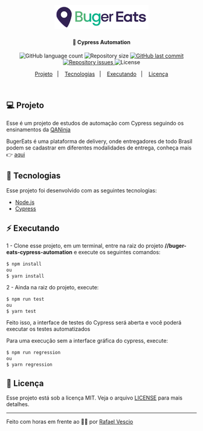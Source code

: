 <h1 align="center">
    <img alt="MyDailyStatus" title="#fullstacklab" src="img/buger-eats.svg" width="250px" />
</h1>

<h4 align="center">
  🚀 Cypress Automation
</h4>
<p align="center">
  <img alt="GitHub language count" src="https://img.shields.io/github/languages/count/RafaelVsc/buger-eats-cypress-automation">

  <img alt="Repository size" src="https://img.shields.io/github/repo-size/RafaelVsc/buger-eats-cypress-automation">
  
  <a href="https://github.com/RafaelVsc/buger-eats-cypress-automation/commits/main">
    <img alt="GitHub last commit" src="https://img.shields.io/github/last-commit/RafaelVsc/buger-eats-cypress-automation">
  </a>

  <a href="https://github.com/RafaelVsc/buger-eats-cypress-automation/issues">
    <img alt="Repository issues" src="https://img.shields.io/github/issues/RafaelVsc/buger-eats-cypress-automation">
  </a>

  <img alt="License" src="https://img.shields.io/badge/license-MIT-brightgreen">
</p>

<p align="center">
<a href="#-projeto">Projeto</a>&nbsp;&nbsp;&nbsp;|&nbsp;&nbsp;&nbsp;
  <a href="#-tecnologias">Tecnologias</a>&nbsp;&nbsp;&nbsp;|&nbsp;&nbsp;&nbsp;  
  <a href="#-executando">Executando</a>&nbsp;&nbsp;&nbsp;|&nbsp;&nbsp;&nbsp;
  <a href="#-licença">Licença</a>
</p>

<br>

## 💻 Projeto
Esse é um projeto de estudos de automação com Cypress seguindo os ensinamentos da [QANinja](https://qaninja.academy/)

BugerEats é uma plataforma de delivery, onde entregadores de todo Brasil podem se cadastrar em diferentes modalidades de entrega,
conheça mais 👉 [aqui](https://buger-eats.vercel.app/)

## 🔋 Tecnologias

Esse projeto foi desenvolvido com as seguintes tecnologias:

- [Node.js](https://nodejs.org/)
- [Cypress](https://www.cypress.io/)



## ⚡ Executando

1 - Clone esse projeto, em um terminal, entre na raiz do projeto **//buger-eats-cypress-automation** e execute os seguintes comandos:

```
$ npm install
ou
$ yarn install
```

2 - Ainda na raiz do projeto, execute:

```
$ npm run test
ou
$ yarn test
```

Feito isso, a interface de testes do Cypress será aberta e você poderá executar os testes automatizados

Para uma execução sem a interface gráfica do cypress, execute: 

```
$ npm run regression
ou
$ yarn regression
```

## 📝 Licença

Esse projeto está sob a licença MIT. Veja o arquivo [LICENSE](LICENSE.md) para mais detalhes.

---

Feito com horas em frente ao 👨‍💻 por [Rafael Vescio](https://www.linkedin.com/in/rafael-vescio/)
